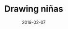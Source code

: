 ---
title: Drawing niñas
date: '2019-02-07'
thumb_image: images/mar-4yo/4yo-mar-drawing-ninas2.jpg
thumb_image_alt: Drawing niñas
image: images/mar-4yo/4yo-mar-drawing-ninas2.jpg
image_alt: Drawing niñas
template: project
---	